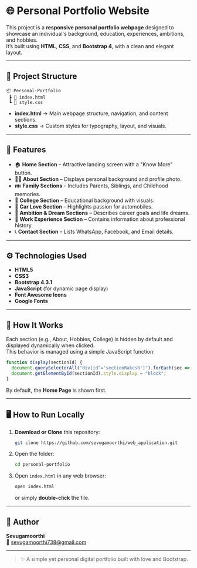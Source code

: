 # 🌐 Personal Portfolio Website

This project is a **responsive personal portfolio webpage** designed to showcase an individual's background, education, experiences, ambitions, and hobbies.  
It’s built using **HTML**, **CSS**, and **Bootstrap 4**, with a clean and elegant layout.

---

## 📁 Project Structure

```
📦 Personal-Portfolio
 ┣ 📜 index.html
 ┗ 📜 style.css
```

- **index.html** → Main webpage structure, navigation, and content sections.  
- **style.css** → Custom styles for typography, layout, and visuals.

---

## 🎨 Features

- 🏠 **Home Section** – Attractive landing screen with a "Know More" button.  
- 👨‍💼 **About Section** – Displays personal background and profile photo.  
- 👪 **Family Sections** – Includes Parents, Siblings, and Childhood memories.  
- 🏫 **College Section** – Educational background with visuals.  
- 🚗 **Car Love Section** – Highlights passion for automobiles.  
- 🎯 **Ambition & Dream Sections** – Describes career goals and life dreams.  
- 💼 **Work Experience Section** – Contains information about professional history.  
- 📞 **Contact Section** – Lists WhatsApp, Facebook, and Email details.  

---

## ⚙️ Technologies Used

- **HTML5**
- **CSS3**
- **Bootstrap 4.3.1**
- **JavaScript** (for dynamic page display)
- **Font Awesome Icons**
- **Google Fonts**

---

## 🧩 How It Works

Each section (e.g., About, Hobbies, College) is hidden by default and displayed dynamically when clicked.  
This behavior is managed using a simple JavaScript function:

```js
function display(sectionId) {
  document.querySelectorAll("div[id^='sectionRakesh']").forEach(sec => sec.style.display = "none");
  document.getElementById(sectionId).style.display = "block";
}
```

By default, the **Home Page** is shown first.

---

## 🖥️ How to Run Locally

1. **Download or Clone** this repository:
   ```bash
   git clone https://github.com/sevugamoorthi/web_application.git
   ```
2. Open the folder:
   ```bash
   cd personal-portfolio
   ```
3. Open `index.html` in any web browser:
   ```bash
   open index.html
   ```
   or simply **double-click** the file.

---


## 👤 Author

**Sevugamoorthi**  
📧 [sevugamoorthi738@gmail.com](mailto:sevugamoorthi738@gmail.com)  

---

> ✨ A simple yet personal digital portfolio built with love and Bootstrap.
